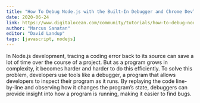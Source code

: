 ```yaml
---
title: "How To Debug Node.js with the Built-In Debugger and Chrome DevTools"
date: 2020-06-24
link: https://www.digitalocean.com/community/tutorials/how-to-debug-node-js-with-the-built-in-debugger-and-chrome-devtools
author: "Marcus Sanatan"
editor: "David Landup"
tags: [javascript, nodejs]
---
```


In Node.js development, tracing a coding error back to its source can save a lot of time over the course of a project. But as a program grows in complexity, it becomes harder and harder to do this efficiently. To solve this problem, developers use tools like a debugger, a program that allows developers to inspect their program as it runs. By replaying the code line-by-line and observing how it changes the program’s state, debuggers can provide insight into how a program is running, making it easier to find bugs.
